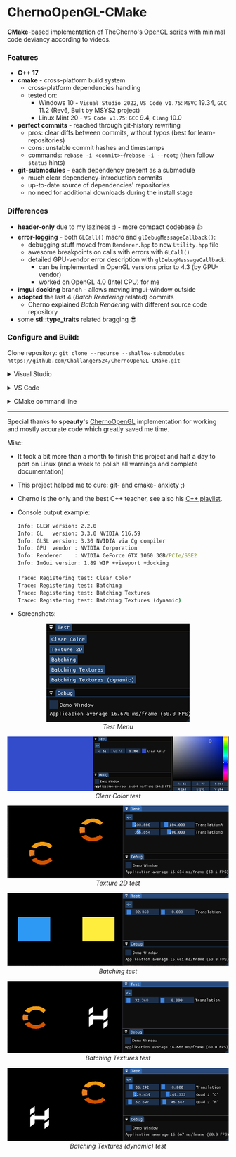 # ChernoOpenGL-CMake

**CMake**-based implementation of TheCherno's [OpenGL series](https://www.youtube.com/playlist?list=PLlrATfBNZ98foTJPJ_Ev03o2oq3-GGOS2) with minimal code deviancy according to videos.

### Features

- **C++ 17**
- **cmake** - cross-platform build system
	- cross-platform dependencies handling
	- tested on:
		- Windows 10 - `Visual Studio 2022`, `VS Code v1.75`: `MSVC` 19.34, `GCC` 11.2 (Rev6, Built by MSYS2 project)
		- Linux Mint 20 - `VS Code v1.75`: `GCC` 9.4, `Clang` 10.0
- **perfect commits** - reached through git-history rewriting
	- pros: clear diffs between commits, without typos (best for learn-repositories)
	- cons: unstable commit hashes and timestamps
	- commands: `rebase -i <commit>~`/`rebase -i --root`; (then follow `status` hints)
- **git-submodules** - each dependency present as a submodule
	- much clear dependency-introduction commits
	- up-to-date source of dependencies' repositories
	- no need for additional downloads during the install stage

### Differences

- **header-only** due to my laziness :) - more compact codebase :+1:
- **error-logging** - both `GLCall()` macro and `glDebugMessageCallback()`:
	- debugging stuff moved from `Renderer.hpp` to new `Utility.hpp` file
	- awesome breakpoints on calls with errors with `GLCall()`
	- detailed GPU-vendor error description with `glDebugMessageCallback`:
		- can be implemented in OpenGL versions prior to 4.3 (by GPU-vendor)
		- worked on OpenGL 4.0 (Intel CPU) for me
- **imgui docking** branch - allows moving imgui-window outside
- **adopted** the last 4 (*Batch Rendering* related) commits
	- Cherno explained *Batch Rendering* with different source code repository
- some **stl::type_traits** related bragging :sunglasses:


### Configure and Build:

Clone repository: `git clone --recurse --shallow-submodules https://github.com/Challanger524/ChernoOpenGL-CMake.git`

<details><summary>Visual Studio</summary>

Official documentation: [CMake projects in Visual Studio](https://learn.microsoft.com/en-us/cpp/build/cmake-projects-in-visual-studio?view=msvc-170&viewFallbackFrom=vs-2019)

> _C++ CMake tools for Windows_ module should be installed (see docs [Installation](https://learn.microsoft.com/en-us/cpp/build/cmake-projects-in-visual-studio?view=msvc-170#installation) part)

1. open the project folder with _Visual Studio_ (and enable CMake via dialog prompt, if any)
2. in the upper toolbar choose `MSVC` configuration
3. Project->Configure ChernoOpenGL
4. Build->Build All
5. set `CMakeLists.txt` as _Startup Item_ via _Solution Explorer_ (or see [Debugging CMake projects](https://learn.microsoft.com/en-us/cpp/build/cmake-projects-in-visual-studio?view=msvc-170#debugging-cmake-projects) part)
6. Debug->Start Debugging
</details>

<p>
<details><summary>VS Code</summary>

Official documentation: [Get started with CMake Tools on Linux](https://code.visualstudio.com/docs/cpp/cmake-linux) (less suitable article then as for Visual Studio)

> 1._C++_ and 2._CMake Tools_ extensions should be installed (see docs [Prerequisites](https://code.visualstudio.com/docs/cpp/cmake-linux#_prerequisites) part)

1. open the project folder with _VS Code_
2. choose suitable configuration preset via dialog (CMake) prompt, or:
	- open Command Palette (`Ctrl+Shift+P`) and type `CMake: Select Configure Preset` then choose suitable
	- open Command Palette (`Ctrl+Shift+P`) and type `CMake: Configure ` (or press a _build_ (:radio_button:) button in the bottom toolbar)
3. open Command Palette (`Ctrl+Shift+P`) and type `CMake: Debug ` (or press a _debug_ (:bug: near :arrow_forward:) button in the bottom toolbar)
</details>

<p>
<details><summary>CMake command line</summary>

> Presets were introduced in CMake 3.19

> There are an issue with resource dependencies since `set(EXECUTABLE_OUTPUT_PATH ${CMAKE_SOURCE_DIR})` may not guarantee that executable will be near `res/` folder `¯\_(ツ)_/¯`

1. `cmake -S . --list-presets`
2. `cmake -S . --preset=<msvc/clang/gcc>`
3. Build:
	- Visual Studio:
		1. open `out/build/<preset>/ChernoOpenGL.sln`
		2. Solution Explorer->ChernoOpenGL->Properties->Set as Startup Project
		3. Build->Build Solution
		4. Solution Explorer->ChernoOpenGL->Properties->Debugging->Working Directory: `$(ProjectDir)`->`$(ProjectDir)..\..\..\`
		5. Debug->Start Debugging

</details>

-----

Special thanks to **speauty**'s [ChernoOpenGL](https://github.com/speauty/ChernoOpenGL) implementation for working and mostly accurate code which greatly saved me time.

Misc:
- It took a bit more than a month to finish this project and half a day to port on Linux (and a week to polish all warnings and complete documentation)
- This project helped me to cure: git- and cmake- anxiety ;)
- Cherno is the only and the best C++ teacher, see also his [C++ playlist](https://www.youtube.com/playlist?list=PLlrATfBNZ98dudnM48yfGUldqGD0S4FFb).
- Console output example:
	```cmd
	Info: GLEW version: 2.2.0
	Info: GL   version: 3.3.0 NVIDIA 516.59
	Info: GLSL version: 3.30 NVIDIA via Cg compiler
	Info: GPU  vendor : NVIDIA Corporation
	Info: Renderer    : NVIDIA GeForce GTX 1060 3GB/PCIe/SSE2
	Info: ImGui version: 1.89 WIP +viewport +docking

	Trace: Registering test: Clear Color
	Trace: Registering test: Batching
	Trace: Registering test: Batching Textures
	Trace: Registering test: Batching Textures (dynamic)
	```

- Screenshots:
<p align="center"><img alt="test_menu"        src="Documents/test_menu.png">       <br><em>Test Menu</em></p>
<p align="center"><img alt="test-clear_color" src="Documents/test-clear_color.png"><br><em>Clear Color test</em></p>
<p align="center"><img alt="test-texture_2d"  src="Documents/test-texture_2d.png"> <br><em>Texture 2D test</em></p>
<p align="center"><img alt="test-batching"    src="Documents/test-batching.png">   <br><em>Batching test</em></p>
<p align="center"><img alt="test-batching_textures" src="Documents/test-batching_textures.png"><br><em>Batching Textures test</em></p>
<p align="center"><img alt="test-batching_textures_dynamic" src="Documents/test-batching_textures_dynamic.png"><br><em>Batching Textures (dynamic) test</em></p>
